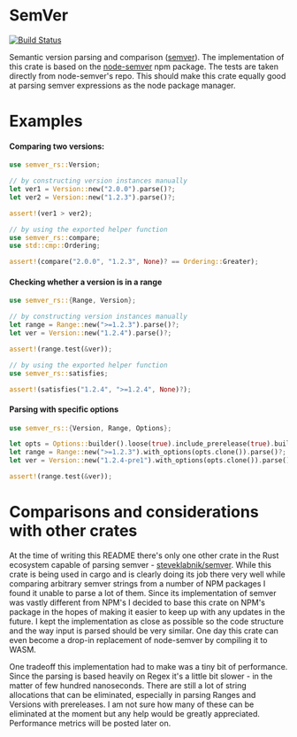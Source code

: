 # SemVer

[![Build Status](https://travis-ci.org/gngeorgiev/semver_rs.svg?branch=master)](https://travis-ci.org/gngeorgiev/semver_rs)

Semantic version parsing and comparison ([semver](https://semver.org/)). The implementation of this crate is based on the
[node-semver](https://github.com/npm/node-semver#readme) npm package. The tests are taken directly
from node-semver's repo. This should make this crate equally good at parsing semver expressions as the
node package manager.

# Examples

#### Comparing two versions:
```rust
use semver_rs::Version;

// by constructing version instances manually
let ver1 = Version::new("2.0.0").parse()?;
let ver2 = Version::new("1.2.3").parse()?;

assert!(ver1 > ver2);

// by using the exported helper function
use semver_rs::compare;
use std::cmp::Ordering;

assert!(compare("2.0.0", "1.2.3", None)? == Ordering::Greater);
```

#### Checking whether a version is in a range
```rust
use semver_rs::{Range, Version};

// by constructing version instances manually
let range = Range::new(">=1.2.3").parse()?;
let ver = Version::new("1.2.4").parse()?;

assert!(range.test(&ver));

// by using the exported helper function
use semver_rs::satisfies;

assert!(satisfies("1.2.4", ">=1.2.4", None)?);
```

#### Parsing with specific options
```rust
use semver_rs::{Version, Range, Options};

let opts = Options::builder().loose(true).include_prerelease(true).build();
let range = Range::new(">=1.2.3").with_options(opts.clone()).parse()?;
let ver = Version::new("1.2.4-pre1").with_options(opts.clone()).parse()?;

assert!(range.test(&ver));
```

# Comparisons and considerations with other crates

At the time of writing this README there's only one other crate in the Rust ecosystem capable of parsing semver - [steveklabnik/semver](https://github.com/steveklabnik/semver).
While this crate is being used in cargo and is clearly doing its job there very well while comparing arbitrary semver
strings from a number of NPM packages I found it unable to parse a lot of them. Since its implementation of semver was vastly different
from NPM's I decided to base this crate on NPM's package in the hopes of making it easier to keep up with any updates in the future.
I kept the implementation as close as possible so the code structure and the way input is parsed should be very similar.
One day this crate can even become a drop-in replacement of node-semver by compiling it to WASM.

One tradeoff this implementation had to make was a tiny bit of performance. Since the parsing is based heavily on Regex it's a little bit slower - in the matter of few hundred nanoseconds.
There are still a lot of string allocations that can be eliminated, especially in parsing Ranges and Versions with prereleases.
I am not sure how many of these can be eliminated at the moment but any help would be greatly appreciated.
Performance metrics will be posted later on.
